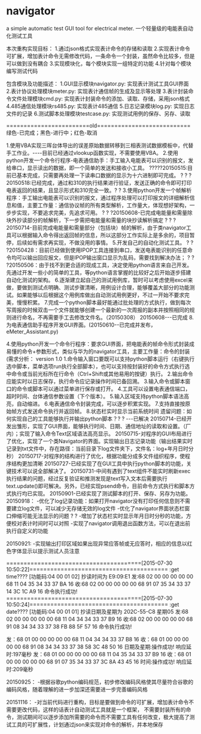 # navigator
a simple automatic test GUI tool for electrical meter.
一个轻量级的电能表自动化测试工具

本次重构实现目标：
1.通过json格式实现表计命令的存储和读取
2.实现表计命令可扩展，增加表计命令无需修改代码，一条命令一个封装，虽然命令比较多，但是
可以做到没有耦合
3.实现模块化，每个模块实现一组特定的功能
4.针对每个模块编写测试代码

包含模块及功能描述：
1.GUI显示模块navigator.py: 实现表计测试工具GUI界面
2.表计协议处理模块meter.py: 实现表计通信帧的生成及显示等处理
3.表计封装命令文件处理模块cmd.py: 实现表计封装命令的添加、读取、存储，采用json格式
4.485通信处理模块rs485.py: 实现表计485通信
5.日志记录模块log.py: 实现日志文件的记录
6.测试脚本处理模块testcase.py: 实现测试用例的保存、另存、读取




========================old===========================
绿色-已完成；黑色-进行中；红色-取消

1.使用VBA实现三晖台体导出的误差原始数据转移到三相表测试数据模板中，代替手工作业。----目前已经通过vlookup函数实现，不需要使用VBA。
2.使用python开发一个命令行程序-电表通信助手：手工输入电能表可以识别的报文，发给串口，显示读出的数据，即一个简单的发送和接收小工具。
?????20150515:目前已基本完成，只需要再处理一下读串口数据的显示为十六进制即可完成。
? ? ?20150518:已经完成，通过和310的执行结果进行验证，发送正确的命令即可打印电表返回的结果，且显示形式和310完全一致。? ?
3.使用python开发一个帧解析程序：手工输出电能表可以识别的报文，通过程序处理可以打印报文的详细解析信息和值，主要工作量：通信协议帧的所有类型解析，工作量大，体现想好架构，一步步实现，不要追求完美，先追求可用。
? ? ?20150608-已完成电能量和需量除块外抄读部分的帧解析，下一步需把电能量和需量的块抄读解析搞定
? ? ?20150714-目前完成电能量和需量部分（包括块）帧的解析，由于类navigator工具可以根据输入命令得出返回帧的信息，所以这部分工作实际上是多余的，项目暂停，后续如有需求再实现，不做没用的事情。
5.开发自己的自动化测试工具。
? ? ?20150428：目前已经做到使用IPOP工具连接到串口，发送电表能识别的任意命令均可以输出回应报文，但是IPOP输出窗口显示为乱码，需要找到解决办法；
? ? ?20150506：由于找不到更合适的现成工具，决定使用python语言来自己开发。先通过开发一些小的简单的工具，等python语言掌握的比较好之后开始逐步搭建自动化测试的架构。
6.逐渐建立起自己的测试用例库，暂时可以考虑使用excel来做，要做到测试点明确、测试步骤清晰，用例设计合理，能够覆盖大部分的功能测试。如果能够以后根据这个用例库做出自动测试用例更好，不过一开始不要求完美，慢慢积累。
7.完成一个python脚本最好能通过批处理的方式执行，做到每次写周报的时候双击一个文件就能够创建一个最新的一次周报的副本并按照相同的规则进行命名，不再需要手工去修改文件名。（20150308）
20150608---已完成
8.为电表通信助手程序开发GUI界面。(20150610--已完成并发布，eMeter_Assistant.py)



4.使用python开发一个命令行程序：要求GUI界面，把电能表的帧命令形式封装成易懂的命令+参数形式，类似与华为的navigator工具，主要工作量：命令的封装
(需求分析： version 1.0
1.命令输入窗口要既可以支持python脚本运行（右键执行选中脚本，菜单选项run执行全部脚本），也可以支持按封装好的命令方式执行选中命令或当前光标所在行命令（Ctrl+Shift或其他易用的按键）执行。
2.输出命令应能实时以日志保存，执行命令应记录操作时间已备回溯。
3.输入命令或脚本窗口的命令或脚本可以通过菜单进行保存或打开。
4.工具可以设置电表通信端口，超时时间、台体通信参数设置（下个版本）。
5.输入区域支持python脚本语法高亮，自动缩进。
6.电表通信命令封装完成，可以逐步积累实现。
7.支持直接按原始帧方式发送命令执行并返回帧。
8.状态栏实时显示当前系统时间
遗留问题：如何实现自己的工具能够执行并输出python脚本？? ? ---已解决
20150714-已经开发出雏形，实现了GUI界面，能够执行时间、日期、通信地址的读取和设置。（厂内）；实现了输入命令Text区域语法高亮显示。
20150715-对程序的GUI布局进行了优化，实现了一个类Navigator的界面。实现输出日志记录功能（输出结果实时记录到txt文件中，存在路径：当前目录下log文件夹下，文件名：log+年月日时分秒）
20150717-对程序的结构进行了优化，根据功能分成多文件组织程序，使程序结构更加清晰
20150727-已经实现了在GUI工具中执行python脚本的功能，关键技术可以说全部解决了。
20150731-中间有遇到了text组件不能实时刷新exec执行结果的问题，经过反复验证和推测发现是text写入文本后需要执行text.update()即可解决。另外，已经实现psend命令，目前命令方式执行和脚本方式执行均已实现。
20150901-已经实现了测试脚本的打开、保存、另存为功能。
20150918：
-优化了log记录功能：如果打开navigator没有打印任何信息则不需要建立log文件，可以减少无存储无效的log文件
-优化了navigator界面状态栏窗口伸缩可能无法显示的问题 ? ?
-增加了状态栏实时显示年月日时分秒的功能，方便校对表计时间时可以对照
-实现了navigator调用退出函数方法，可以在退出前执行自定义的功能

20150921:
-实现输出打印区域如果出现异常应答帧或无应答时，相应的信息以红色字体显示以提示测试人员注意

=======================================[2015-07-30 10:50:22]========================================
:get time???? [功能码:04 00 01 02]
抄读时间为 E9:09:E1
发:68 02 00 00 00 00 00 68 11 04 35 34 33 37 BA 16
收:68 02 00 00 00 00 00 68 91 07 35 34 33 37 14 3C 1C A9 16
命令执行成功!
=======================================[2015-07-30 10:50:24]========================================
:get date???? [功能码:04 00 01 01]
抄读日期及星期为 202C-55-C8 星期05
发:68 02 00 00 00 00 00 68 11 04 34 34 33 37 B9 16
收:68 02 00 00 00 00 00 68 91 08 34 34 33 37 38 FB 88 5F 57 16
命令执行成功!

发：68 01 00 00 00 00 00 68 11 04 34 34 33 37 B8 16
收：68 01 00 00 00 00 00 68 91 08 34 34 33 37 38 58 3C 48 50 16
日期及星期:操作成功!
响应延时:197毫秒
发：68 01 00 00 00 00 00 68 11 04 35 34 33 37 B9 16
收：68 01 00 00 00 00 00 68 91 07 35 34 33 37 3C 8A 43 45 16
时间:操作成功!
响应延时:209毫秒

20150925：
-根据谷歌python编码规范，初步修改编码风格使其尽量符合谷歌的编码风格，随着理解的进一步加深还需要进一步完善编码风格

20151116：
-对当前代码进行重构，目标是要做到命令的可扩展，增加表计命令不需要更改代码，这样的话表计自动测试工具就是一个框架，
不需要封装所有的命令，测试期间可以逐步添加所需要的命令而不需要工具有任何改变，极大提高了测试工具的可扩展性，计划通过json来实现对命令的解析，并本地保存
